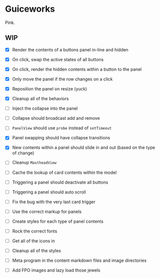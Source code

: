 # Guiceworks
Pink.

## WIP
- [x] Render the contents of a buttons panel in-line and hidden
- [x] On click, swap the active states of all buttons
- [x] On click, render the hidden contents within a button to the panel
- [x] Only move the panel if the row changes on a click
- [x] Reposition the panel on resize (yuck)
- [x] Cleanup all of the behaviors
- [ ] Inject the collapse into the panel
- [ ] Collapse should broadcast add and remove
- [ ] `PanelView` should use `probe` instead of `setTimeout`
- [x] Panel swapping should have collapse transitions
- [x] New contents within a panel should slide in and out (based on the type of change)
- [ ] Cleanup `MastheadView`
- [ ] Cache the lookup of card contents within the model
- [ ] Triggering a panel should deactivate all buttons
- [ ] Triggering a panel should auto scroll
- [ ] Fix the bug with the very last card trigger
- [ ] Use the correct markup for panels
- [ ] Create styles for each type of panel contents
- [ ] Rock the correct fonts
- [ ] Get all of the icons in
- [ ] Cleanup all of the styles
- [ ] Meta program in the content markdown files and image directories
- [ ] Add FPO images and lazy load those jewels

